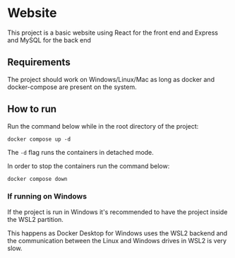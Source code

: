 # Website

This project is a basic website using React for the front end and Express and MySQL for the back end

## Requirements

The project should work on Windows/Linux/Mac as long as docker and docker-compose are present on the system.

## How to run

Run the command below while in the root directory of the project:

```shell
docker compose up -d
```

The ```-d``` flag runs the containers in detached mode.

In order to stop the containers run the command below:

```shell
docker compose down
```

### If running on Windows

If the project is run in Windows it's recommended to have the project inside the WSL2 partition.

This happens as Docker Desktop for Windows uses the WSL2 backend and the communication between the Linux and Windows drives in WSL2 is very slow.